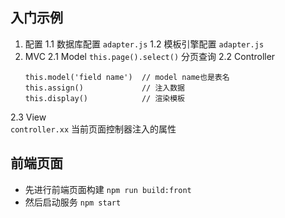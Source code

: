 ## 入门示例
1. 配置 
  1.1 数据库配置    `adapter.js`
  1.2 模板引擎配置   `adapter.js`
2. MVC
  2.1 Model 
    `this.page().select()` 分页查询
  2.2 Controller
    ```
    this.model('field name')  // model name也是表名
    this.assign()             // 注入数据
    this.display()            // 渲染模板
    ```
  2.3 View  
    `controller.xx` 当前页面控制器注入的属性

## 前端页面
- 先进行前端页面构建
  `npm run build:front`
- 然后启动服务
  `npm start`